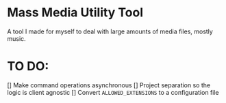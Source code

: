 # Mass Media Utility Tool
A tool I made for myself to deal with large amounts of media files, mostly music.

# TO DO:
[] Make command operations asynchronous
[] Project separation so the logic is client agnostic
[] Convert `ALLOWED_EXTENSIONS` to a configuration file